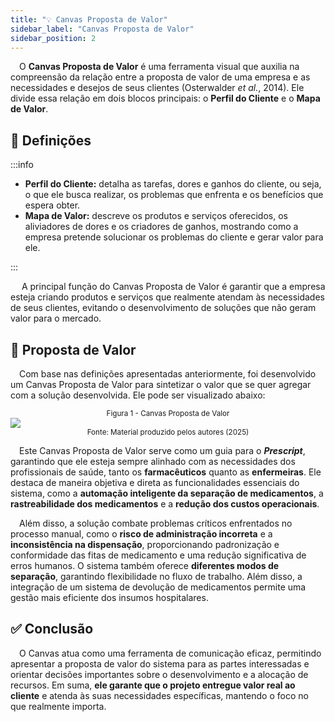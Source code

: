 ```yaml
---
title: "💡 Canvas Proposta de Valor"
sidebar_label: "Canvas Proposta de Valor"
sidebar_position: 2
---
```




&emsp;O **Canvas Proposta de Valor** é uma ferramenta visual que auxilia na compreensão da relação entre a proposta de valor de uma empresa e as necessidades e desejos de seus clientes (Osterwalder _et al._, 2014). Ele divide essa relação em dois blocos principais: o **Perfil do Cliente** e o **Mapa de Valor**.

## 🧩 Definições
:::info
<ul>
<li><b>Perfil do Cliente:</b> detalha as tarefas, dores e ganhos do cliente, ou seja, o que ele busca realizar, os problemas que enfrenta e os benefícios que espera obter.</li>
<li><b>Mapa de Valor:</b> descreve os produtos e serviços oferecidos, os aliviadores de dores e os criadores de ganhos, mostrando como a empresa pretende solucionar os problemas do cliente e gerar valor para ele.</li>
</ul>
:::

&emsp; A principal função do Canvas Proposta de Valor é garantir que a empresa esteja criando produtos e serviços que realmente atendam às necessidades de seus clientes, evitando o desenvolvimento de soluções que não geram valor para o mercado.

## 🎯 Proposta de Valor

&emsp;Com base nas definições apresentadas anteriormente, foi desenvolvido um Canvas Proposta de Valor para sintetizar o valor que se quer agregar com a solução desenvolvida. Ele pode ser visualizado abaixo:

<div align='center'>
<sub>Figura 1 - Canvas Proposta de Valor</sub>
</div>

<img src="../img/canvas_proposta_valor.png"/>

<div align ='center'>
<sup>Fonte: Material produzido pelos autores (2025)</sup>
</div>

&emsp;Este Canvas Proposta de Valor serve como um guia para o **_Prescript_**, garantindo que ele esteja sempre alinhado com as necessidades dos profissionais de saúde, tanto os **farmacêuticos** quanto as **enfermeiras**. Ele destaca de maneira objetiva e direta as funcionalidades essenciais do sistema, como a **automação inteligente da separação de medicamentos**, a **rastreabilidade dos medicamentos** e a **redução dos custos operacionais**.

&emsp;Além disso, a solução combate problemas críticos enfrentados no processo manual, como o **risco de administração incorreta** e a **inconsistência na dispensação**, proporcionando padronização e conformidade das fitas de medicamento e uma redução significativa de erros humanos. O sistema também oferece **diferentes modos de separação**, garantindo flexibilidade no fluxo de trabalho. Além disso, a integração de um sistema de devolução de medicamentos permite uma gestão mais eficiente dos insumos hospitalares.

## ✅ Conclusão
&emsp;O Canvas atua como uma ferramenta de comunicação eficaz, permitindo apresentar a proposta de valor do sistema para as partes interessadas e orientar decisões importantes sobre o desenvolvimento e a alocação de recursos. Em suma, **ele garante que o projeto entregue valor real ao cliente** e atenda às suas necessidades específicas, mantendo o foco no que realmente importa.
